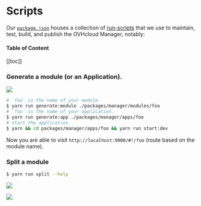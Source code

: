 # Scripts

Our [`package.json`](package.json) houses a collection of [run-scripts](https://docs.npmjs.com/cli/run-script) that we use to maintain, test, build, and publish the OVHcloud Manager, notably:

#### Table of Content

<!--lint disable no-shortcut-reference-link no-undefined-references-->
[[toc]]

### Generate a module (or an Application).

![](/manager/assets/img/generate-module-app.gif)

```sh
# `foo` is the name of your module.
$ yarn run generate:module ./packages/manager/modules/foo
# `foo` is the name of your application.
$ yarn run generate:app ./packages/manager/apps/foo
# start the application
$ yarn && cd packages/manager/apps/foo && yarn run start:dev
```

Now you are able to visit `http://localhost:9000/#!/foo` (route based on the module name).

### Split a module

```sh
$ yarn run split --help
```

![](/manager/assets/img/split-module-1.png)

![](/manager/assets/img/split-module-2.png)
